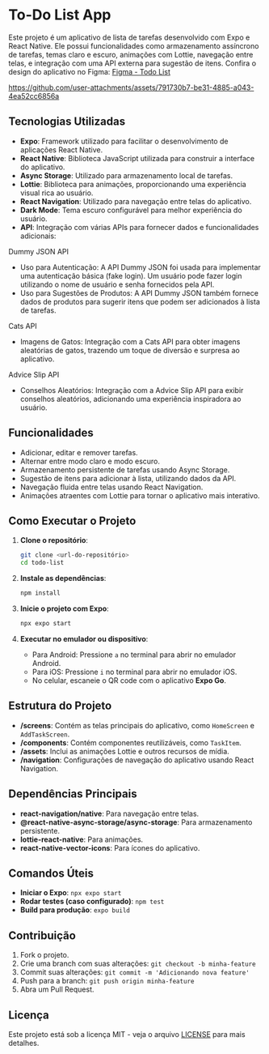 # To-Do List App

Este projeto é um aplicativo de lista de tarefas desenvolvido com Expo e React Native. Ele possui funcionalidades como armazenamento assíncrono de tarefas, temas claro e escuro, animações com Lottie, navegação entre telas, e integração com uma API externa para sugestão de itens. 
Confira o design do aplicativo no Figma: [Figma - Todo List](https://www.figma.com/design/xs0rEdaNn93gzsseOq2vXq/Todo-List?node-id=1-2&node-type=frame&t=A9zOcXevT7f7lUkL-0)



https://github.com/user-attachments/assets/791730b7-be31-4885-a043-4ea52cc6856a



## Tecnologias Utilizadas

- **Expo**: Framework utilizado para facilitar o desenvolvimento de aplicações React Native.
- **React Native**: Biblioteca JavaScript utilizada para construir a interface do aplicativo.
- **Async Storage**: Utilizado para armazenamento local de tarefas.
- **Lottie**: Biblioteca para animações, proporcionando uma experiência visual rica ao usuário.
- **React Navigation**: Utilizado para navegação entre telas do aplicativo.
- **Dark Mode**: Tema escuro configurável para melhor experiência do usuário.
- **API**: Integração com várias APIs para fornecer dados e funcionalidades adicionais:

Dummy JSON API

- Uso para Autenticação: A API Dummy JSON foi usada para implementar uma autenticação básica (fake login). Um usuário pode fazer login utilizando o nome de usuário e senha fornecidos pela API.
- Uso para Sugestões de Produtos: A API Dummy JSON também fornece dados de produtos para sugerir itens que podem ser adicionados à lista de tarefas.

Cats API

- Imagens de Gatos: Integração com a Cats API para obter imagens aleatórias de gatos, trazendo um toque de diversão e surpresa ao aplicativo.

Advice Slip API

- Conselhos Aleatórios: Integração com a Advice Slip API para exibir conselhos aleatórios, adicionando uma experiência inspiradora ao usuário.


## Funcionalidades

- Adicionar, editar e remover tarefas.
- Alternar entre modo claro e modo escuro.
- Armazenamento persistente de tarefas usando Async Storage.
- Sugestão de itens para adicionar à lista, utilizando dados da API.
- Navegação fluida entre telas usando React Navigation.
- Animações atraentes com Lottie para tornar o aplicativo mais interativo.

## Como Executar o Projeto

1. **Clone o repositório**:
   ```sh
   git clone <url-do-repositório>
   cd todo-list
   ```

2. **Instale as dependências**:
   ```sh
   npm install
   ```

3. **Inicie o projeto com Expo**:
   ```sh
   npx expo start
   ```

4. **Executar no emulador ou dispositivo**:
   - Para Android: Pressione `a` no terminal para abrir no emulador Android.
   - Para iOS: Pressione `i` no terminal para abrir no emulador iOS.
   - No celular, escaneie o QR code com o aplicativo **Expo Go**.

## Estrutura do Projeto

- **/screens**: Contém as telas principais do aplicativo, como `HomeScreen` e `AddTaskScreen`.
- **/components**: Contém componentes reutilizáveis, como `TaskItem`.
- **/assets**: Inclui as animações Lottie e outros recursos de mídia.
- **/navigation**: Configurações de navegação do aplicativo usando React Navigation.

## Dependências Principais

- **react-navigation/native**: Para navegação entre telas.
- **@react-native-async-storage/async-storage**: Para armazenamento persistente.
- **lottie-react-native**: Para animações.
- **react-native-vector-icons**: Para ícones do aplicativo.

## Comandos Úteis

- **Iniciar o Expo**: `npx expo start`
- **Rodar testes (caso configurado)**: `npm test`
- **Build para produção**: `expo build`

## Contribuição

1. Fork o projeto.
2. Crie uma branch com suas alterações: `git checkout -b minha-feature`
3. Commit suas alterações: `git commit -m 'Adicionando nova feature'`
4. Push para a branch: `git push origin minha-feature`
5. Abra um Pull Request.

## Licença

Este projeto está sob a licença MIT - veja o arquivo [LICENSE](LICENSE) para mais detalhes.

